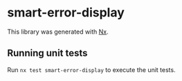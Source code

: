 # smart-error-display

This library was generated with [Nx](https://nx.dev).

## Running unit tests

Run `nx test smart-error-display` to execute the unit tests.
